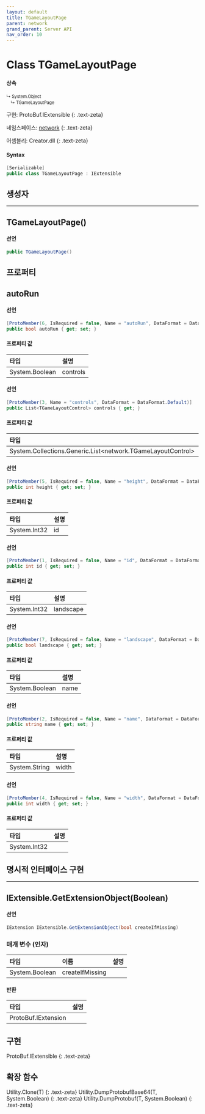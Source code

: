 ```yaml
---
layout: default
title: TGameLayoutPage
parent: network
grand_parent: Server API
nav_order: 10
---
```


# Class TGameLayoutPage

#### 상속
<div class="code-example" markdown="1" style = "font-size:0.8em;">
↳ System.Object<br/>
　↳ TGameLayoutPage
</div>

구현: ProtoBuf.IExtensible
{: .text-zeta}

네임스페이스: [network](../)
{: .text-zeta}

어셈블리: Creator.dll
{: .text-zeta}

#### Syntax
```cs
[Serializable]
public class TGameLayoutPage : IExtensible
```
## 생성자
---
## TGameLayoutPage()

#### 선언
```cs
public TGameLayoutPage()
```
## 프로퍼티
## autoRun

#### 선언
```cs
[ProtoMember(6, IsRequired = false, Name = "autoRun", DataFormat = DataFormat.Default)]
public bool autoRun { get; set; }
```
#### 프로퍼티 값

|타입|설명|
|:-|:-|
|System.Boolean|controls|

#### 선언
```cs
[ProtoMember(3, Name = "controls", DataFormat = DataFormat.Default)]
public List<TGameLayoutControl> controls { get; }
```
#### 프로퍼티 값

|타입|설명|
|:-|:-|
|System.Collections.Generic.List<network.TGameLayoutControl>|height|

#### 선언
```cs
[ProtoMember(5, IsRequired = false, Name = "height", DataFormat = DataFormat.TwosComplement)]
public int height { get; set; }
```
#### 프로퍼티 값

|타입|설명|
|:-|:-|
|System.Int32|id|

#### 선언
```cs
[ProtoMember(1, IsRequired = false, Name = "id", DataFormat = DataFormat.TwosComplement)]
public int id { get; set; }
```
#### 프로퍼티 값

|타입|설명|
|:-|:-|
|System.Int32|landscape|

#### 선언
```cs
[ProtoMember(7, IsRequired = false, Name = "landscape", DataFormat = DataFormat.Default)]
public bool landscape { get; set; }
```
#### 프로퍼티 값

|타입|설명|
|:-|:-|
|System.Boolean|name|

#### 선언
```cs
[ProtoMember(2, IsRequired = false, Name = "name", DataFormat = DataFormat.Default)]
public string name { get; set; }
```
#### 프로퍼티 값

|타입|설명|
|:-|:-|
|System.String|width|

#### 선언
```cs
[ProtoMember(4, IsRequired = false, Name = "width", DataFormat = DataFormat.TwosComplement)]
public int width { get; set; }
```
#### 프로퍼티 값

|타입|설명|
|:-|:-|
|System.Int32|	

## 명시적 인터페이스 구현
---

## IExtensible.GetExtensionObject(Boolean)

#### 선언
```cs
IExtension IExtensible.GetExtensionObject(bool createIfMissing)
```
### 매개 변수 (인자)

|타입|이름|설명|
|:-|:-|:-|
|System.Boolean|createIfMissing|

#### 반환

|타입|설명|
|:-|:-|
|ProtoBuf.IExtension|
## 구현
ProtoBuf.IExtensible
{: .text-zeta}
## 확장 함수
Utility.Clone<T>(T)
{: .text-zeta}
Utility.DumpProtobufBase64<T>(T, System.Boolean)
{: .text-zeta}
Utility.DumpProtobuf<T>(T, System.Boolean)
{: .text-zeta}